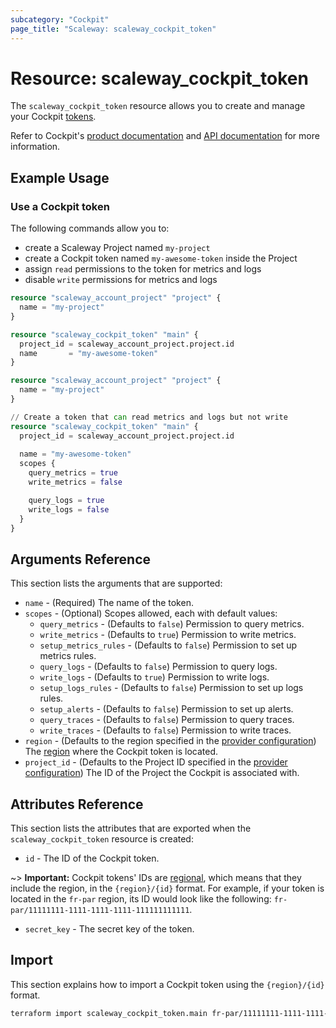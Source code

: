 ```yaml
---
subcategory: "Cockpit"
page_title: "Scaleway: scaleway_cockpit_token"
---
```


# Resource: scaleway_cockpit_token

The `scaleway_cockpit_token` resource allows you to create and manage your Cockpit [tokens](https://www.scaleway.com/en/docs/observability/cockpit/concepts/#tokens).

Refer to Cockpit's [product documentation](https://www.scaleway.com/en/docs/observability/cockpit/concepts/) and [API documentation](https://www.scaleway.com/en/developers/api/cockpit/regional-api) for more information.

## Example Usage

### Use a Cockpit token

The following commands allow you to:

- create a Scaleway Project named `my-project`
- create a Cockpit token named `my-awesome-token` inside the Project
- assign `read` permissions to the token for metrics and logs
- disable `write` permissions for metrics and logs

```terraform
resource "scaleway_account_project" "project" {
  name = "my-project"
}

resource "scaleway_cockpit_token" "main" {
  project_id = scaleway_account_project.project.id
  name       = "my-awesome-token"
}
```

```terraform
resource "scaleway_account_project" "project" {
  name = "my-project"
}

// Create a token that can read metrics and logs but not write
resource "scaleway_cockpit_token" "main" {
  project_id = scaleway_account_project.project.id
  
  name = "my-awesome-token"
  scopes {
    query_metrics = true
    write_metrics = false

    query_logs = true
    write_logs = false
  }
}
```

## Arguments Reference

This section lists the arguments that are supported:

- `name` - (Required) The name of the token.
- `scopes` - (Optional) Scopes allowed, each with default values:
    - `query_metrics` - (Defaults to `false`) Permission to query metrics.
    - `write_metrics` - (Defaults to `true`) Permission to write metrics.
    - `setup_metrics_rules` - (Defaults to `false`) Permission to set up metrics rules.
    - `query_logs` - (Defaults to `false`) Permission to query logs.
    - `write_logs` - (Defaults to `true`) Permission to write logs.
    - `setup_logs_rules` - (Defaults to `false`) Permission to set up logs rules.
    - `setup_alerts` - (Defaults to `false`) Permission to set up alerts.
    - `query_traces` - (Defaults to `false`) Permission to query traces.
    - `write_traces` - (Defaults to `false`) Permission to write traces.
- `region` - (Defaults to the region specified in the [provider configuration](../index.md#region)) The [region](../guides/regions_and_zones.md#regions) where the Cockpit token is located.
- `project_id` - (Defaults to the Project ID specified in the [provider configuration](../index.md#project_id)) The ID of the Project the Cockpit is associated with.

## Attributes Reference

This section lists the attributes that are exported when the `scaleway_cockpit_token` resource is created:

- `id` - The ID of the Cockpit token.

~> **Important:** Cockpit tokens' IDs are [regional](../guides/regions_and_zones.md#resource-ids), which means that they include the region, in the `{region}/{id}` format. For example, if your token is located in the `fr-par` region, its ID would look like the following: `fr-par/11111111-1111-1111-1111-111111111111`.

- `secret_key` - The secret key of the token.

## Import

This section explains how to import a Cockpit token using the `{region}/{id}` format.

```bash
terraform import scaleway_cockpit_token.main fr-par/11111111-1111-1111-1111-111111111111
```
